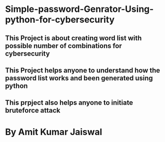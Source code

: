 # Simple-password-Genrator-Using-python-for-cybersecurity

## This Project is about creating word list with possible number of combinations for cybersecurity
## This Project helps anyone to understand how the password list works and been generated using python
## This prpject also helps anyone to initiate bruteforce attack



# By Amit Kumar Jaiswal

